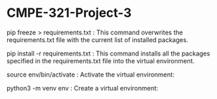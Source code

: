 # CMPE-321-Project-3

pip freeze > requirements.txt : This command overwrites the requirements.txt file with the current list of installed packages.

pip install -r requirements.txt : This command installs all the packages specified in the requirements.txt file into the virtual environment.

source env/bin/activate : Activate the virtual environment: 

python3 -m venv env : Create a virtual environment: 
